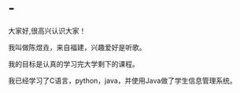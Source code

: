 # -
大家好,很高兴认识大家！

我叫做陈煜垚，来自福建，兴趣爱好是听歌。

我的目标是认真的学习完大学剩下的课程。

我已经学习了C语言，python，java，并使用Java做了学生信息管理系统。
